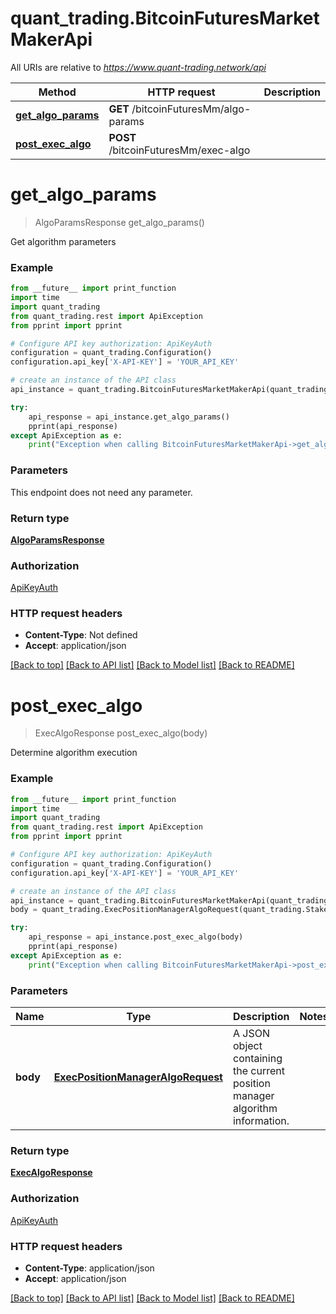 # quant_trading.BitcoinFuturesMarketMakerApi

All URIs are relative to *https://www.quant-trading.network/api*

Method | HTTP request | Description
------------- | ------------- | -------------
[**get_algo_params**](BitcoinFuturesMarketMakerApi.md#get_algo_params) | **GET** /bitcoinFuturesMm/algo-params | 
[**post_exec_algo**](BitcoinFuturesMarketMakerApi.md#post_exec_algo) | **POST** /bitcoinFuturesMm/exec-algo | 

# **get_algo_params**
> AlgoParamsResponse get_algo_params()



Get algorithm parameters

### Example
```python
from __future__ import print_function
import time
import quant_trading
from quant_trading.rest import ApiException
from pprint import pprint

# Configure API key authorization: ApiKeyAuth
configuration = quant_trading.Configuration()
configuration.api_key['X-API-KEY'] = 'YOUR_API_KEY'

# create an instance of the API class
api_instance = quant_trading.BitcoinFuturesMarketMakerApi(quant_trading.ApiClient(configuration))

try:
    api_response = api_instance.get_algo_params()
    pprint(api_response)
except ApiException as e:
    print("Exception when calling BitcoinFuturesMarketMakerApi->get_algo_params: %s\n" % e)
```

### Parameters
This endpoint does not need any parameter.

### Return type

[**AlgoParamsResponse**](AlgoParamsResponse.md)

### Authorization

[ApiKeyAuth](../README.md#ApiKeyAuth)

### HTTP request headers

 - **Content-Type**: Not defined
 - **Accept**: application/json

[[Back to top]](#) [[Back to API list]](../README.md#documentation-for-api-endpoints) [[Back to Model list]](../README.md#documentation-for-models) [[Back to README]](../README.md)

# **post_exec_algo**
> ExecAlgoResponse post_exec_algo(body)



Determine algorithm execution

### Example
```python
from __future__ import print_function
import time
import quant_trading
from quant_trading.rest import ApiException
from pprint import pprint

# Configure API key authorization: ApiKeyAuth
configuration = quant_trading.Configuration()
configuration.api_key['X-API-KEY'] = 'YOUR_API_KEY'

# create an instance of the API class
api_instance = quant_trading.BitcoinFuturesMarketMakerApi(quant_trading.ApiClient(configuration))
body = quant_trading.ExecPositionManagerAlgoRequest(quant_trading.StakeState.CLOSED, quant_trading.StakeState.CLOSED, 0.0, 0.0, 0.0, 0.0, 0.0) # ExecPositionManagerAlgoRequest | A JSON object containing the current position manager algorithm information.

try:
    api_response = api_instance.post_exec_algo(body)
    pprint(api_response)
except ApiException as e:
    print("Exception when calling BitcoinFuturesMarketMakerApi->post_exec_algo: %s\n" % e)
```

### Parameters

Name | Type | Description  | Notes
------------- | ------------- | ------------- | -------------
 **body** | [**ExecPositionManagerAlgoRequest**](ExecPositionManagerAlgoRequest.md)| A JSON object containing the current position manager algorithm information. | 

### Return type

[**ExecAlgoResponse**](ExecAlgoResponse.md)

### Authorization

[ApiKeyAuth](../README.md#ApiKeyAuth)

### HTTP request headers

 - **Content-Type**: application/json
 - **Accept**: application/json

[[Back to top]](#) [[Back to API list]](../README.md#documentation-for-api-endpoints) [[Back to Model list]](../README.md#documentation-for-models) [[Back to README]](../README.md)

